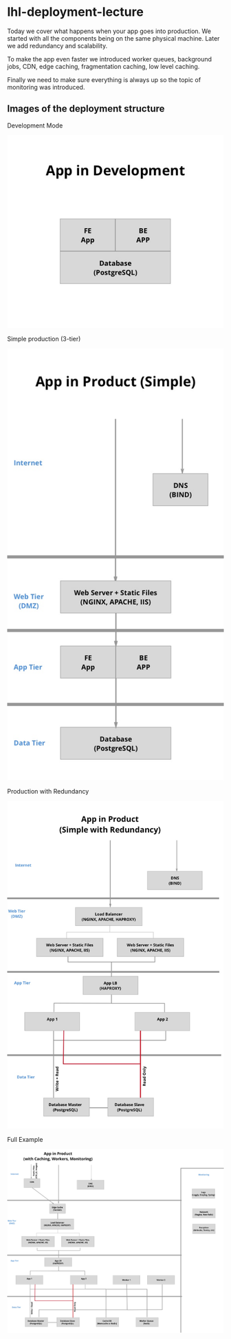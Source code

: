 # lhl-deployment-lecture

Today we cover what happens when your app goes into production. 
We started with all the components being on the same physical machine.
Later we add redundancy and scalability. 

To make the app even faster we introduced worker queues, background jobs,
CDN, edge caching, fragmentation caching, low level caching.

Finally we need to make sure everything is always up so the topic of monitoring
was introduced.

## Images of the deployment structure

Development Mode

![alt development](https://github.com/rob0t7/lhl-deployment-lecture/blob/master/Development.jpg)

Simple production (3-tier)

![alt simple production](https://github.com/rob0t7/lhl-deployment-lecture/blob/master/Production%201.jpg)

Production with Redundancy

![alt production](https://github.com/rob0t7/lhl-deployment-lecture/blob/master/Simple%20Deployment%20With%20Redundance.jpg)

Full Example

![alt full deployment](https://github.com/rob0t7/lhl-deployment-lecture/blob/master/Simple%20Deployment%20With%20Redundance%20Copy.jpg)
